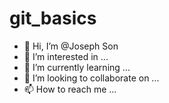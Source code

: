 # git_basics
- 👋 Hi, I’m @Joseph Son
- 👀 I’m interested in ...
- 🌱 I’m currently learning ...
- 💞️ I’m looking to collaborate on ...
- 📫 How to reach me ...
